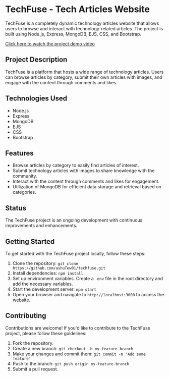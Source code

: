 # TechFuse - Tech Articles Website

TechFuse is a completely dynamic technology articles website that allows users to browse and interact with technology-related articles. The project is built using Node.js, Express, MongoDB, EJS, CSS, and Bootstrap.

[Click here to watch the project demo video](https://drive.google.com/file/d/1VwX_yIxsHhqCPlMrkgVCBNvgXvc3tiTs/view?usp=drive_link)

## Project Description

TechFuse is a platform that hosts a wide range of technology articles. Users can browse articles by category, submit their own articles with images, and engage with the content through comments and likes.

## Technologies Used

- Node.js
- Express
- MongoDB
- EJS
- CSS
- Bootstrap

## Features

- Browse articles by category to easily find articles of interest.
- Submit technology articles with images to share knowledge with the community.
- Interact with the content through comments and likes for engagement.
- Utilization of MongoDB for efficient data storage and retrieval based on categories.

## Status

The TechFuse project is an ongoing development with continuous improvements and enhancements.

## Getting Started

To get started with the TechFuse project locally, follow these steps:

1. Clone the repository: `git clone https://github.com/ashuTew01/techfuse.git`
2. Install dependencies: `npm install`
3. Set up environment variables. Create a `.env` file in the root directory and add the necessary variables.
4. Start the development server: `npm start`
5. Open your browser and navigate to `http://localhost:3000` to access the website.

## Contributing

Contributions are welcome! If you'd like to contribute to the TechFuse project, please follow these guidelines:

1. Fork the repository.
2. Create a new branch: `git checkout -b my-feature-branch`
3. Make your changes and commit them: `git commit -m 'Add some feature'`
4. Push to the branch: `git push origin my-feature-branch`
5. Submit a pull request.


